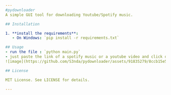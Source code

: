 ```yaml
---
#pydownloader
A simple GUI tool for downloading Youtube/Spotify music.

## Installation

1. **install the requirements**:
   - On Windows: `pip install -r requirements.txt`

## Usage
- run the file : `python main.py`
- just paste the link of a spotify music or a youtube video and click download !
![image](https://github.com/S3nda/pydownloader/assets/91835279/8ccb15e5-3abc-4ebf-86df-ae5c211572df)

## License

MIT License. See LICENSE for details.

---
```

